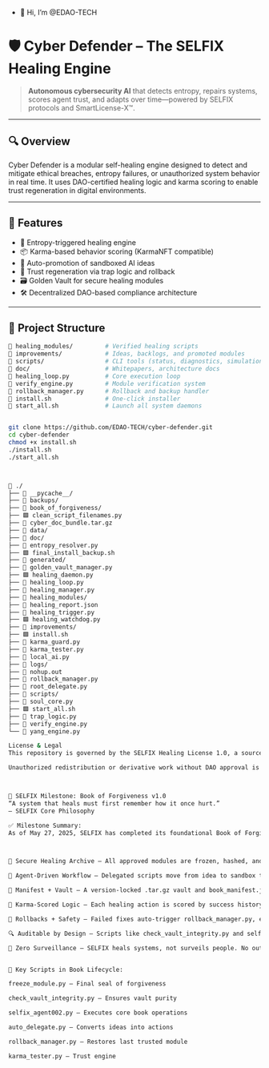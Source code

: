 - 👋 Hi, I’m @EDAO-TECH

# 🛡️ Cyber Defender – The SELFIX Healing Engine

> **Autonomous cybersecurity AI** that detects entropy, repairs systems, scores agent trust, and adapts over time—powered by SELFIX protocols and SmartLicense-X™.

---

## 🔍 Overview

Cyber Defender is a modular self-healing engine designed to detect and mitigate ethical breaches, entropy failures, or unauthorized system behavior in real time. It uses DAO-certified healing logic and karma scoring to enable trust regeneration in digital environments.

---

## 🚀 Features

- 🔄 Entropy-triggered healing engine
- 📦 Karma-based behavior scoring (KarmaNFT compatible)
- 🔁 Auto-promotion of sandboxed AI ideas
- 🧠 Trust regeneration via trap logic and rollback
- 🗃 Golden Vault for secure healing modules
- 🛠 Decentralized DAO-based compliance architecture

---

## 📁 Project Structure

```bash
📂 healing_modules/         # Verified healing scripts
📂 improvements/            # Ideas, backlogs, and promoted modules
📂 scripts/                 # CLI tools (status, diagnostics, simulation)
📂 doc/                     # Whitepapers, architecture docs
📄 healing_loop.py          # Core execution loop
📄 verify_engine.py         # Module verification system
📄 rollback_manager.py      # Rollback and backup handler
📄 install.sh               # One-click installer
📄 start_all.sh             # Launch all system daemons


git clone https://github.com/EDAO-TECH/cyber-defender.git
cd cyber-defender
chmod +x install.sh
./install.sh
./start_all.sh



🔷 ./
├── 🔷 __pycache__/
├── 🔷 backups/
├── 🔷 book_of_forgiveness/
├── 🟩 clean_script_filenames.py
├── 📄 cyber_doc_bundle.tar.gz
├── 🔷 data/
├── 🔷 doc/
├── 🧩 entropy_resolver.py
├── 🟩 final_install_backup.sh
├── 🔷 generated/
├── 🧩 golden_vault_manager.py
├── 🟩 healing_daemon.py
├── 🧩 healing_loop.py
├── 🧩 healing_manager.py
├── 🔷 healing_modules/
├── 📄 healing_report.json
├── 🧩 healing_trigger.py
├── 🟩 healing_watchdog.py
├── 🔷 improvements/
├── 🟩 install.sh
├── 🧩 karma_guard.py
├── 🧩 karma_tester.py
├── 🧩 local_ai.py
├── 🔷 logs/
├── 📄 nohup.out
├── 🧩 rollback_manager.py
├── 🧩 root_delegate.py
├── 🔷 scripts/
├── 🧩 soul_core.py
├── 🟩 start_all.sh
├── 🧩 trap_logic.py
├── 🧩 verify_engine.py
└── 🧩 yang_engine.py

License & Legal
This repository is governed by the SELFIX Healing License 1.0, a source-available framework under DAO jurisdiction. It is patent-aligned with SmartLicense-X™, Digital Law Framework™, and YinYang Deception™.

Unauthorized redistribution or derivative work without DAO approval is prohibited. See LICENSE.md for full legal and compliance terms.



📘 SELFIX Milestone: Book of Forgiveness v1.0
“A system that heals must first remember how it once hurt.”
– SELFIX Core Philosophy

✅ Milestone Summary:
As of May 27, 2025, SELFIX has completed its foundational Book of Forgiveness v1.0, a cryptographically-verifiable archive of all promoted healing modules.



🔐 Secure Healing Archive — All approved modules are frozen, hashed, and stored with integrity.

🧠 Agent-Driven Workflow — Delegated scripts move from idea to sandbox to trusted promotion automatically.

📘 Manifest + Vault — A version-locked .tar.gz vault and book_manifest.json track all system healing changes.

💠 Karma-Scored Logic — Each healing action is scored by success history, penalizing unreliable patterns.

🔄 Rollbacks + Safety — Failed fixes auto-trigger rollback_manager.py, ensuring constant stability.

🔍 Auditable by Design — Scripts like check_vault_integrity.py and selfix_self_audit.py offer forensic-grade transparency.

🧩 Zero Surveillance — SELFIX heals systems, not surveils people. No outbound spying, no data siphoning.


📂 Key Scripts in Book Lifecycle:

freeze_module.py — Final seal of forgiveness

check_vault_integrity.py — Ensures vault purity

selfix_agent002.py — Executes core book operations

auto_delegate.py — Converts ideas into actions

rollback_manager.py — Restores last trusted module

karma_tester.py — Trust engine




